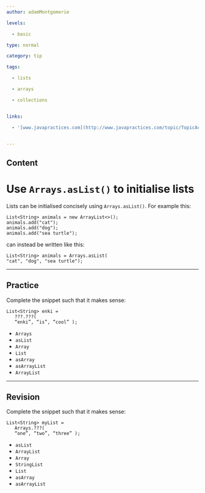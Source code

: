 ```yaml
---
author: adamMontgomerie

levels:

  - basic

type: normal

category: tip

tags:

  - lists

  - arrays

  - collections


links:

  - '[www.javapractices.com](http://www.javapractices.com/topic/TopicAction.do?Id=39){website}'


---
```

## Content
# Use `Arrays.asList()` to initialise lists

Lists can be initialised concisely using `Arrays.asList()`. For example this:

```
List<String> animals = new ArrayList<>();
animals.add("cat");
animals.add("dog");
animals.add("sea turtle");

```
can instead be written like this:
``` 
List<String> animals = Arrays.asList(
"cat", "dog", "sea turtle");

```

---
## Practice

Complete the snippet such that it makes sense:
```
List<String> enki = 
   ???.???(
   “enki”, “is”, “cool” );
```

* `Arrays` 
* `asList` 
* `Array` 
* `List` 
* `asArray` 
* `asArrayList` 
* `ArrayList`

---
## Revision

Complete the snippet such that it makes sense:
```
List<String> myList = 
   Arrays.???(
   “one”, “two”, “three” );
```

* `asList` 
* `ArrayList` 
* `Array` 
* `StringList` 
* `List` 
* `asArray` 
* `asArrayList`

